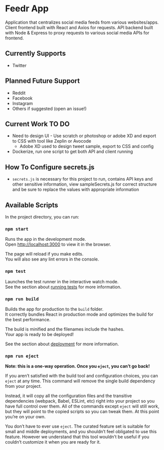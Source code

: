 # Feedr App

Application that centralizes social media feeds from various websites/apps. Client frontend built with React and Axios for requests. API backend built with Node & Express to proxy requests to various social media APIs for frontend.

## Currently Supports

* Twitter

## Planned Future Support

* Reddit
* Facebook
* Instagram
* Others if suggested (open an issue!)

## Current Work TO DO

* Need to design UI - Use scratch or photoshop or adobe XD and export to CSS with tool like Zeplin or Avocode
    * Adobe XD used to design tweet sample, export to CSS and config
* Dockerize, run one script to get both API and client running 

## How To Configure secrets.js

* `secrets.js` is necessary for this project to run, contains API keys and other sensitive information, view sampleSecrets.js for correct structure and be sure to replace the values with appropriate information

## Available Scripts

In the project directory, you can run:

### `npm start`

Runs the app in the development mode.\
Open [http://localhost:3000](http://localhost:3000) to view it in the browser.

The page will reload if you make edits.\
You will also see any lint errors in the console.

### `npm test`

Launches the test runner in the interactive watch mode.\
See the section about [running tests](https://facebook.github.io/create-react-app/docs/running-tests) for more information.

### `npm run build`

Builds the app for production to the `build` folder.\
It correctly bundles React in production mode and optimizes the build for the best performance.

The build is minified and the filenames include the hashes.\
Your app is ready to be deployed!

See the section about [deployment](https://facebook.github.io/create-react-app/docs/deployment) for more information.

### `npm run eject`

**Note: this is a one-way operation. Once you `eject`, you can’t go back!**

If you aren’t satisfied with the build tool and configuration choices, you can `eject` at any time. This command will remove the single build dependency from your project.

Instead, it will copy all the configuration files and the transitive dependencies (webpack, Babel, ESLint, etc) right into your project so you have full control over them. All of the commands except `eject` will still work, but they will point to the copied scripts so you can tweak them. At this point you’re on your own.

You don’t have to ever use `eject`. The curated feature set is suitable for small and middle deployments, and you shouldn’t feel obligated to use this feature. However we understand that this tool wouldn’t be useful if you couldn’t customize it when you are ready for it.
